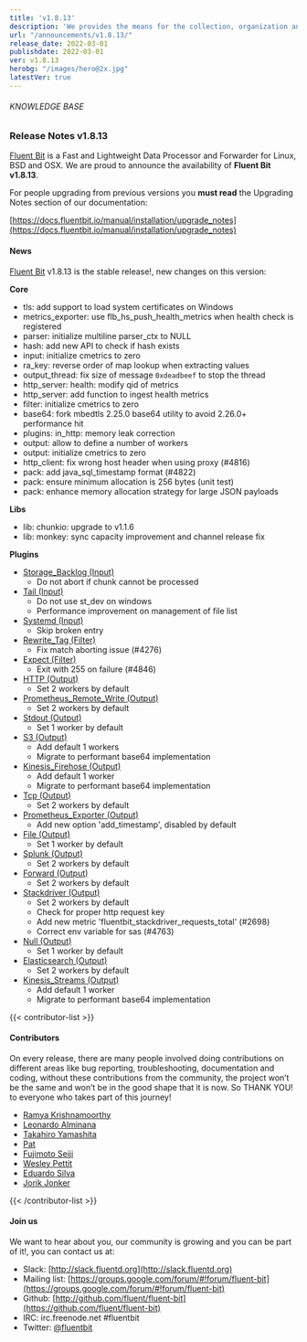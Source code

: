 ```yaml
---
title: 'v1.8.13'
description: 'We provides the means for the collection, organization and computerized retrieval of knowledgeand Lightweight Data Forwarder for Linux, BSD, macOS and Windows.'
url: "/announcements/v1.8.13/"
release_date: 2022-03-01
publishdate: 2022-03-01
ver: v1.8.13
herobg: "/images/hero@2x.jpg"
latestVer: true
---
```


###### KNOWLEDGE BASE

### Release Notes v1.8.13

[Fluent Bit](https://fluentbit.io) is a Fast and Lightweight Data Processor and Forwarder for Linux, BSD and OSX. We are proud to announce the availability of **Fluent Bit v1.8.13**.

For people upgrading from previous versions you **must read** the Upgrading Notes section of our documentation:

[https://docs.fluentbit.io/manual/installation/upgrade_notes](https://docs.fluentbit.io/manual/installation/upgrade_notes)

#### News

[Fluent Bit](https://fluentbit.io) v1.8.13 is the stable release!, new changes on this version:

**Core**

 - tls: add support to load system certificates on Windows
 - metrics_exporter: use flb_hs_push_health_metrics when health check is registered
 - parser: initialize multiline parser_ctx to NULL
 - hash: add new API to check if hash exists
 - input: initialize cmetrics to zero
 - ra_key: reverse order of map lookup when extracting values
 - output_thread: fix size of message `0xdeadbeef` to stop the thread
 - http_server: health: modify qid of metrics
 - http_server: add function to ingest health metrics
 - filter: initialize cmetrics to zero
 - base64: fork mbedtls 2.25.0 base64 utility to avoid 2.26.0+ performance hit
 - plugins: in_http: memory leak correction
 - output: allow to define a number of workers
 - output: initialize cmetrics to zero
 - http_client: fix wrong host header when using proxy (#4816)
 - pack: add java_sql_timestamp format  (#4822)
 - pack: ensure minimum allocation is 256 bytes (unit test)
 - pack: enhance memory allocation strategy for large JSON payloads

**Libs**

- lib: chunkio: upgrade to v1.1.6
- lib: monkey: sync capacity improvement and channel release fix

**Plugins**

 - [Storage_Backlog (Input)](https://docs.fluentbit.io/manual/pipeline/inputs/storage_backlog/)
    - Do not abort if chunk cannot be processed
 - [Tail (Input)](https://docs.fluentbit.io/manual/pipeline/inputs/tail/)
    - Do not use st_dev on windows
    - Performance improvement on management of file list
 - [Systemd (Input)](https://docs.fluentbit.io/manual/pipeline/inputs/systemd/)
    - Skip broken entry
 - [Rewrite_Tag (Filter)](https://docs.fluentbit.io/manual/pipeline/filters/rewrite_tag/)
    - Fix match aborting issue (#4276)
 - [Expect (Filter)](https://docs.fluentbit.io/manual/pipeline/filters/expect/)
    - Exit with 255 on failure (#4846)
 - [HTTP (Output)](https://docs.fluentbit.io/manual/pipeline/outputs/http/)
    - Set 2 workers by default
  - [Prometheus_Remote_Write (Output)](https://docs.fluentbit.io/manual/pipeline/outputs/prometheus_remote_write/)
    - Set 2 workers by default
 - [Stdout (Output)](https://docs.fluentbit.io/manual/pipeline/outputs/stdout/)
    - Set 1 worker by default
 - [S3 (Output)](https://docs.fluentbit.io/manual/pipeline/outputs/s3/)
    - Add default 1 workers
    - Migrate to performant base64 implementation
 - [Kinesis_Firehose (Output)](https://docs.fluentbit.io/manual/pipeline/outputs/kinesis_firehose/)
    - Add default 1 worker
    - Migrate to performant base64 implementation
 - [Tcp (Output)](https://docs.fluentbit.io/manual/pipeline/outputs/tcp/)
    - Set 2 workers by default
 - [Prometheus_Exporter (Output)](https://docs.fluentbit.io/manual/pipeline/outputs/prometheus_exporter/)
    - Add new option 'add_timestamp', disabled by default
 - [File (Output)](https://docs.fluentbit.io/manual/pipeline/outputs/file/)
    - Set 1 worker by default
 - [Splunk (Output)](https://docs.fluentbit.io/manual/pipeline/outputs/splunk/)
    - Set 2 workers by default
 - [Forward (Output)](https://docs.fluentbit.io/manual/pipeline/outputs/forward/)
    - Set 2 workers by default
 - [Stackdriver (Output)](https://docs.fluentbit.io/manual/pipeline/outputs/stackdriver/)
      - Set 2 workers by default
      - Check for proper http request key
      - Add new metric 'fluentbit_stackdriver_requests_total' (#2698)
      - Correct env variable for sas (#4763)
 - [Null (Output)](https://docs.fluentbit.io/manual/pipeline/outputs/null/)
    - Set 1 worker by default
 - [Elasticsearch (Output)](https://docs.fluentbit.io/manual/pipeline/outputs/es/)
    - Set 2 workers by default
 - [Kinesis_Streams (Output)](https://docs.fluentbit.io/manual/pipeline/outputs/kinesis_streams/)
    - Add default 1 worker
    - Migrate to performant base64 implementation

{{< contributor-list >}}

#### Contributors

On every release, there are many people involved doing contributions on different areas like bug reporting, troubleshooting, documentation and coding, without these contributions from the community, the project won’t be the same and won’t be in the good shape that it is now. So THANK YOU! to everyone who takes part of this journey!

* [Ramya Krishnamoorthy](https://github.com/krispraws)
* [Leonardo Alminana](https://github.com/leonardo-albertovich)
* [Takahiro Yamashita](https://github.com/nokute78)
* [Pat](https://github.com/patrick-stephens)
* [Fujimoto Seiji](https://github.com/fujimotos)
* [Wesley Pettit](https://github.com/PettitWesley)
* [Eduardo Silva](https://github.com/edsiper)
* [Jorik Jonker](https://github.com/jonkerj)

{{< /contributor-list >}}

#### Join us

We want to hear about you, our community is growing and you can be part of it!, you can contact us at:

* Slack: [http://slack.fluentd.org](http://slack.fluentd.org)
* Mailing list: [https://groups.google.com/forum/#!forum/fluent-bit](https://groups.google.com/forum/#!forum/fluent-bit)
* Github: [http://github.com/fluent/fluent-bit](https://github.com/fluent/fluent-bit)
* IRC: irc.freenode.net #fluentbit
* Twitter: [@fluentbit](https://twitter.com/fluentbit)
